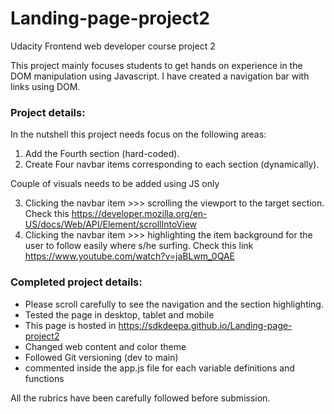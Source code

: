# Landing-page-project2
Udacity Frontend web developer course project 2 

This project mainly focuses students to get hands on experience in the DOM manipulation using Javascript. I have created a navigation bar with links using DOM. 

### Project details:

In the nutshell this project needs focus on the following areas:

1. Add the Fourth section (hard-coded).
2. Create Four navbar items corresponding to each section (dynamically).

Couple of visuals needs to be added using JS only

3.  Clicking the navbar item >>> scrolling the viewport to the target section. Check this https://developer.mozilla.org/en-US/docs/Web/API/Element/scrollIntoView
4. Clicking the navbar item >>> highlighting the item background for the user to follow easily where s/he surfing. Check this link https://www.youtube.com/watch?v=jaBLwm_0QAE


### Completed project details: 
- Please scroll carefully to see the navigation and the section highlighting.  
- Tested the page in desktop, tablet and mobile 
- This page is hosted in https://sdkdeepa.github.io/Landing-page-project2
- Changed web content  and color theme
- Followed Git versioning (dev to main)
- commented inside the app.js file for each variable definitions and functions


All the rubrics have been carefully followed before submission.


